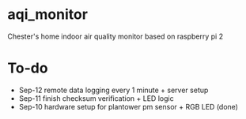# aqi_monitor

Chester's home indoor air quality monitor based on raspberry pi 2

# To-do

- Sep-12 remote data logging every 1 minute + server setup
- Sep-11 finish checksum verification + LED logic
- Sep-10 hardware setup for plantower pm sensor + RGB LED (done) 

